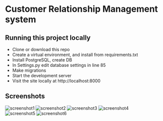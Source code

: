 # Customer Relationship Management system

## Running this project locally
- Clone or download this repo
- Create a virtual environment, and install from requirements.txt
- Install PostgreSQL, create DB
- In Settings.py edit database settings in line 85
- Make migrations
- Start the development server
- Visit the site locally at http://localhost:8000

## Screenshots
![screenshot1](https://i.imgur.com/F0M4J2P.png)
![screenshot2](https://i.imgur.com/nNTN9Kl.png)
![screenshot3](https://i.imgur.com/PCPzP7F.png)
![screenshot4](https://i.imgur.com/vIJVrWJ.png)
![screenshot5](https://i.imgur.com/p36ANd1.png)
![screenshot6](https://i.imgur.com/3cpttIn.png)
